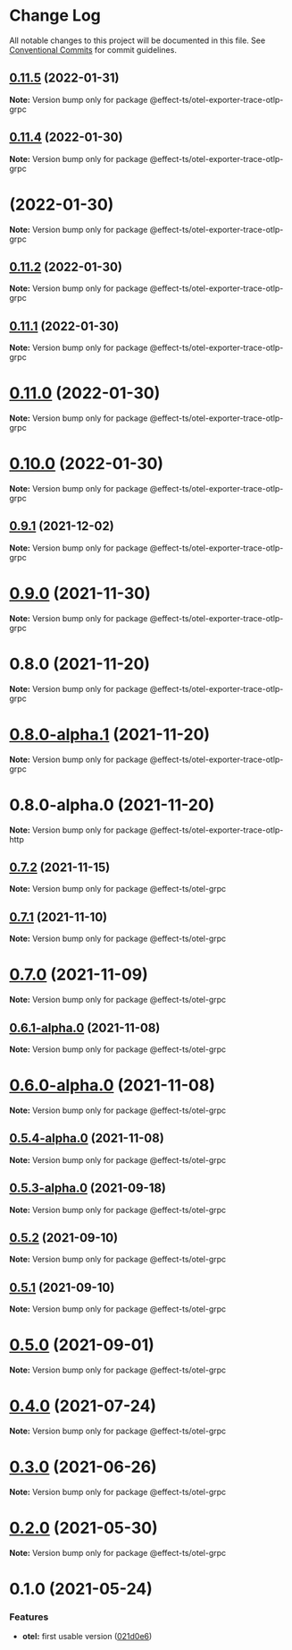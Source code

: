 # Change Log

All notable changes to this project will be documented in this file.
See [Conventional Commits](https://conventionalcommits.org) for commit guidelines.

## [0.11.5](https://github.com/Effect-TS/otel/compare/@effect-ts/otel-exporter-trace-otlp-grpc@0.11.4...@effect-ts/otel-exporter-trace-otlp-grpc@0.11.5) (2022-01-31)

**Note:** Version bump only for package @effect-ts/otel-exporter-trace-otlp-grpc





## [0.11.4](https://github.com/Effect-TS/otel/compare/@effect-ts/otel-exporter-trace-otlp-grpc@0.11.2...@effect-ts/otel-exporter-trace-otlp-grpc@0.11.4) (2022-01-30)

**Note:** Version bump only for package @effect-ts/otel-exporter-trace-otlp-grpc





#  (2022-01-30)

**Note:** Version bump only for package @effect-ts/otel-exporter-trace-otlp-grpc





## [0.11.2](https://github.com/Effect-TS/otel/compare/@effect-ts/otel-exporter-trace-otlp-grpc@0.11.1...@effect-ts/otel-exporter-trace-otlp-grpc@0.11.2) (2022-01-30)

**Note:** Version bump only for package @effect-ts/otel-exporter-trace-otlp-grpc





## [0.11.1](https://github.com/Effect-TS/otel/compare/@effect-ts/otel-exporter-trace-otlp-grpc@0.11.0...@effect-ts/otel-exporter-trace-otlp-grpc@0.11.1) (2022-01-30)

**Note:** Version bump only for package @effect-ts/otel-exporter-trace-otlp-grpc





# [0.11.0](https://github.com/Effect-TS/otel/compare/@effect-ts/otel-exporter-trace-otlp-grpc@0.9.1...@effect-ts/otel-exporter-trace-otlp-grpc@0.11.0) (2022-01-30)

**Note:** Version bump only for package @effect-ts/otel-exporter-trace-otlp-grpc





# [0.10.0](https://github.com/Effect-TS/otel/compare/@effect-ts/otel-exporter-trace-otlp-grpc@0.9.1...@effect-ts/otel-exporter-trace-otlp-grpc@0.10.0) (2022-01-30)

**Note:** Version bump only for package @effect-ts/otel-exporter-trace-otlp-grpc





## [0.9.1](https://github.com/Effect-TS/otel/compare/@effect-ts/otel-exporter-trace-otlp-grpc@0.9.0...@effect-ts/otel-exporter-trace-otlp-grpc@0.9.1) (2021-12-02)

**Note:** Version bump only for package @effect-ts/otel-exporter-trace-otlp-grpc





# [0.9.0](https://github.com/Effect-TS/otel/compare/@effect-ts/otel-exporter-trace-otlp-grpc@0.8.0...@effect-ts/otel-exporter-trace-otlp-grpc@0.9.0) (2021-11-30)

**Note:** Version bump only for package @effect-ts/otel-exporter-trace-otlp-grpc





# 0.8.0 (2021-11-20)

**Note:** Version bump only for package @effect-ts/otel-exporter-trace-otlp-grpc





# [0.8.0-alpha.1](https://github.com/Effect-TS/otel/compare/@effect-ts/otel-exporter-trace-otlp-grpc@0.9.0-alpha.1...@effect-ts/otel-exporter-trace-otlp-grpc@0.8.0-alpha.1) (2021-11-20)

**Note:** Version bump only for package @effect-ts/otel-exporter-trace-otlp-grpc





# 0.8.0-alpha.0 (2021-11-20)

**Note:** Version bump only for package @effect-ts/otel-exporter-trace-otlp-http





## [0.7.2](https://github.com/Effect-TS/otel/compare/@effect-ts/otel-grpc@0.7.1...@effect-ts/otel-grpc@0.7.2) (2021-11-15)

**Note:** Version bump only for package @effect-ts/otel-grpc





## [0.7.1](https://github.com/Effect-TS/otel/compare/@effect-ts/otel-grpc@0.7.0...@effect-ts/otel-grpc@0.7.1) (2021-11-10)

**Note:** Version bump only for package @effect-ts/otel-grpc





# [0.7.0](https://github.com/Effect-TS/otel/compare/@effect-ts/otel-grpc@0.6.1-alpha.0...@effect-ts/otel-grpc@0.7.0) (2021-11-09)

**Note:** Version bump only for package @effect-ts/otel-grpc





## [0.6.1-alpha.0](https://github.com/Effect-TS/otel/compare/@effect-ts/otel-grpc@0.6.0-alpha.0...@effect-ts/otel-grpc@0.6.1-alpha.0) (2021-11-08)

**Note:** Version bump only for package @effect-ts/otel-grpc





# [0.6.0-alpha.0](https://github.com/Effect-TS/otel/compare/@effect-ts/otel-grpc@0.5.4-alpha.0...@effect-ts/otel-grpc@0.6.0-alpha.0) (2021-11-08)

**Note:** Version bump only for package @effect-ts/otel-grpc





## [0.5.4-alpha.0](https://github.com/Effect-TS/otel/compare/@effect-ts/otel-grpc@0.5.3-alpha.0...@effect-ts/otel-grpc@0.5.4-alpha.0) (2021-11-08)

**Note:** Version bump only for package @effect-ts/otel-grpc





## [0.5.3-alpha.0](https://github.com/Effect-TS/otel/compare/@effect-ts/otel-grpc@0.5.2...@effect-ts/otel-grpc@0.5.3-alpha.0) (2021-09-18)

**Note:** Version bump only for package @effect-ts/otel-grpc





## [0.5.2](https://github.com/Effect-TS/otel/compare/@effect-ts/otel-grpc@0.5.1...@effect-ts/otel-grpc@0.5.2) (2021-09-10)

**Note:** Version bump only for package @effect-ts/otel-grpc





## [0.5.1](https://github.com/Effect-TS/otel/compare/@effect-ts/otel-grpc@0.5.0...@effect-ts/otel-grpc@0.5.1) (2021-09-10)

**Note:** Version bump only for package @effect-ts/otel-grpc





# [0.5.0](https://github.com/Effect-TS/otel/compare/@effect-ts/otel-grpc@0.4.0...@effect-ts/otel-grpc@0.5.0) (2021-09-01)

**Note:** Version bump only for package @effect-ts/otel-grpc





# [0.4.0](https://github.com/Effect-TS/otel/compare/@effect-ts/otel-grpc@0.3.0...@effect-ts/otel-grpc@0.4.0) (2021-07-24)

**Note:** Version bump only for package @effect-ts/otel-grpc





# [0.3.0](https://github.com/Effect-TS/otel/compare/@effect-ts/otel-grpc@0.2.0...@effect-ts/otel-grpc@0.3.0) (2021-06-26)

**Note:** Version bump only for package @effect-ts/otel-grpc





# [0.2.0](https://github.com/Effect-TS/otel/compare/@effect-ts/otel-grpc@0.1.0...@effect-ts/otel-grpc@0.2.0) (2021-05-30)

**Note:** Version bump only for package @effect-ts/otel-grpc





# 0.1.0 (2021-05-24)


### Features

* **otel:** first usable version ([021d0e6](https://github.com/Effect-TS/otel/commit/021d0e66f8ba4173e1f42057ed2b306c68854982))
